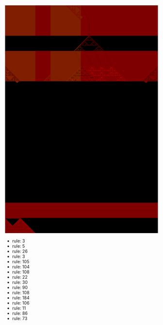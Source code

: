 ![photo](./output.png) 
 * rule: 3
* rule: 5
* rule: 26
* rule: 3
* rule: 105
* rule: 104
* rule: 108
* rule: 22
* rule: 30
* rule: 90
* rule: 108
* rule: 184
* rule: 106
* rule: 11
* rule: 86
* rule: 73
